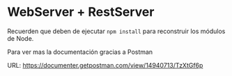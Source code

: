 # WebServer + RestServer

Recuerden que deben de ejecutar ``` npm install ``` para reconstruir los módulos de Node.

Para ver mas la documentación gracias a Postman 

URL: https://documenter.getpostman.com/view/14940713/TzXtGf6p